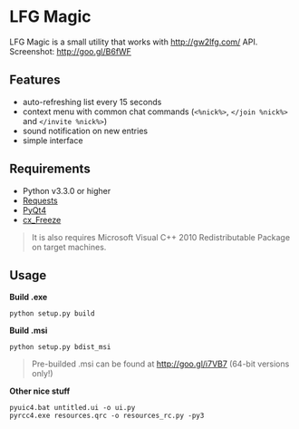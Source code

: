 LFG Magic
=========

LFG Magic is a small utility that works with http://gw2lfg.com/ API.  
Screenshot: http://goo.gl/B6fWF


Features
--------
- auto-refreshing list every 15 seconds
- context menu with common chat commands (```<%nick%>```, ```</join %nick%>``` and ```</invite %nick%>```)
- sound notification on new entries
- simple interface


Requirements
------------
- Python v3.3.0 or higher
- [Requests](http://docs.python-requests.org/)
- [PyQt4](http://www.riverbankcomputing.com/software/pyqt/)
- [cx_Freeze](http://cx-freeze.sourceforge.net/)

> It is also requires Microsoft Visual C++ 2010 Redistributable Package on target machines.


Usage
-----
**Build .exe**

	python setup.py build

**Build .msi**

	python setup.py bdist_msi

> Pre-builded .msi can be found at http://goo.gl/i7VB7 (64-bit versions only!)

**Other nice stuff**

	pyuic4.bat untitled.ui -o ui.py
	pyrcc4.exe resources.qrc -o resources_rc.py -py3
